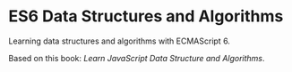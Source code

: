 # ES6 Data Structures and Algorithms

Learning data structures and algorithms with ECMAScript 6.

Based on this book: *Learn JavaScript Data Structure and Algorithms*.





